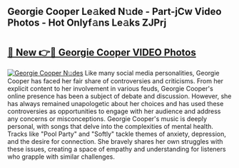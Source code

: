 ## Georgie Cooper Le𝚊ked N𝚞de - Part-jCw Video Photos - Hot Onlyf𝚊ns Le𝚊ks ZJPrj

# <h2><a href="http://ab28228.deff.icu/?id=Georgie+Cooper">🔗 New 👉🔴 Georgie Cooper VIDEO Photos</a></h2>

[![Georgie Cooper N𝚞des](https://i.imgur.com/rIISA9y.gif)](http://ab28228.deff.icu/?id=Georgie+Cooper)
Like many social media personalities, Georgie Cooper has faced her fair share of controversies and criticisms. From her explicit content to her involvement in various feuds, Georgie Cooper's online presence has been a subject of debate and discussion. However, she has always remained unapologetic about her choices and has used these controversies as opportunities to engage with her audience and address any concerns or misconceptions. Georgie Cooper's music is deeply personal, with songs that delve into the complexities of mental health. Tracks like "Pool Party" and "Softly" tackle themes of anxiety, depression, and the desire for connection. She bravely shares her own struggles with these issues, creating a space of empathy and understanding for listeners who grapple with similar challenges.
